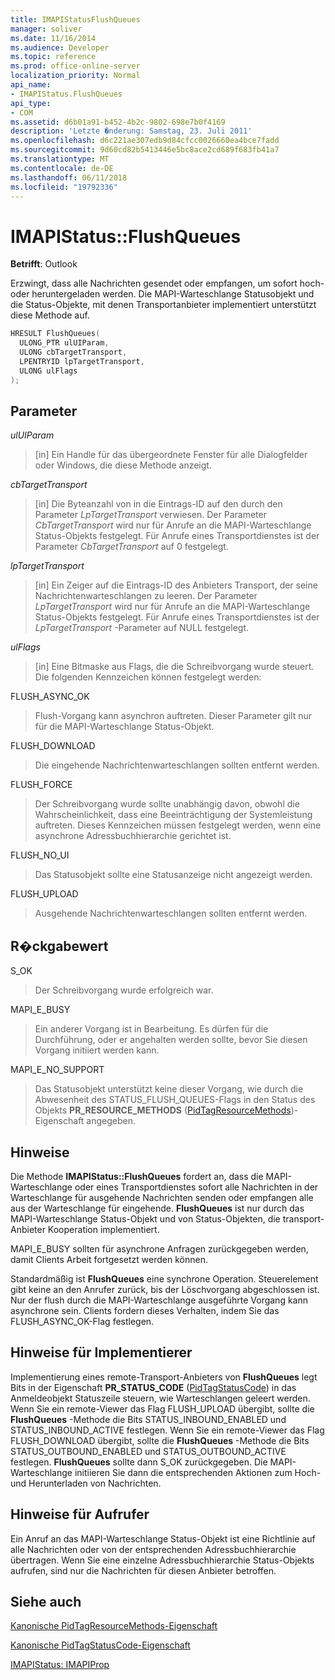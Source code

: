 ```yaml
---
title: IMAPIStatusFlushQueues
manager: soliver
ms.date: 11/16/2014
ms.audience: Developer
ms.topic: reference
ms.prod: office-online-server
localization_priority: Normal
api_name:
- IMAPIStatus.FlushQueues
api_type:
- COM
ms.assetid: d6b01a91-b452-4b2c-9802-698e7b0f4169
description: 'Letzte �nderung: Samstag, 23. Juli 2011'
ms.openlocfilehash: d6c221ae307edb9d84cfcc0026660ea4bce7fadd
ms.sourcegitcommit: 9d60cd82b5413446e5bc8ace2cd689f683fb41a7
ms.translationtype: MT
ms.contentlocale: de-DE
ms.lasthandoff: 06/11/2018
ms.locfileid: "19792336"
---
```

# <a name="imapistatusflushqueues"></a>IMAPIStatus::FlushQueues

  
  
**Betrifft**: Outlook 
  
Erzwingt, dass alle Nachrichten gesendet oder empfangen, um sofort hoch- oder heruntergeladen werden. Die MAPI-Warteschlange Statusobjekt und die Status-Objekte, mit denen Transportanbieter implementiert unterstützt diese Methode auf.
  
```cpp
HRESULT FlushQueues(
  ULONG_PTR ulUIParam,
  ULONG cbTargetTransport,
  LPENTRYID lpTargetTransport,
  ULONG ulFlags
);
```

## <a name="parameters"></a>Parameter

 _ulUIParam_
  
> [in] Ein Handle für das übergeordnete Fenster für alle Dialogfelder oder Windows, die diese Methode anzeigt.
    
 _cbTargetTransport_
  
> [in] Die Byteanzahl von in die Eintrags-ID auf den durch den Parameter _LpTargetTransport_ verwiesen. Der Parameter _CbTargetTransport_ wird nur für Anrufe an die MAPI-Warteschlange Status-Objekts festgelegt. Für Anrufe eines Transportdienstes ist der Parameter _CbTargetTransport_ auf 0 festgelegt. 
    
 _lpTargetTransport_
  
> [in] Ein Zeiger auf die Eintrags-ID des Anbieters Transport, der seine Nachrichtenwarteschlangen zu leeren. Der Parameter _LpTargetTransport_ wird nur für Anrufe an die MAPI-Warteschlange Status-Objekts festgelegt. Für Anrufe eines Transportdienstes ist der _LpTargetTransport_ -Parameter auf NULL festgelegt. 
    
 _ulFlags_
  
> [in] Eine Bitmaske aus Flags, die die Schreibvorgang wurde steuert. Die folgenden Kennzeichen können festgelegt werden:
    
FLUSH_ASYNC_OK 
  
> Flush-Vorgang kann asynchron auftreten. Dieser Parameter gilt nur für die MAPI-Warteschlange Status-Objekt. 
    
FLUSH_DOWNLOAD 
  
> Die eingehende Nachrichtenwarteschlangen sollten entfernt werden.
    
FLUSH_FORCE 
  
> Der Schreibvorgang wurde sollte unabhängig davon, obwohl die Wahrscheinlichkeit, dass eine Beeinträchtigung der Systemleistung auftreten. Dieses Kennzeichen müssen festgelegt werden, wenn eine asynchrone Adressbuchhierarchie gerichtet ist.
    
FLUSH_NO_UI 
  
> Das Statusobjekt sollte eine Statusanzeige nicht angezeigt werden.
    
FLUSH_UPLOAD 
  
> Ausgehende Nachrichtenwarteschlangen sollten entfernt werden.
    
## <a name="return-value"></a>R�ckgabewert

S_OK 
  
> Der Schreibvorgang wurde erfolgreich war.
    
MAPI_E_BUSY 
  
> Ein anderer Vorgang ist in Bearbeitung. Es dürfen für die Durchführung, oder er angehalten werden sollte, bevor Sie diesen Vorgang initiiert werden kann.
    
MAPI_E_NO_SUPPORT 
  
> Das Statusobjekt unterstützt keine dieser Vorgang, wie durch die Abwesenheit des STATUS_FLUSH_QUEUES-Flags in den Status des Objekts **PR_RESOURCE_METHODS** ([PidTagResourceMethods](pidtagresourcemethods-canonical-property.md))-Eigenschaft angegeben.
    
## <a name="remarks"></a>Hinweise

Die Methode **IMAPIStatus::FlushQueues** fordert an, dass die MAPI-Warteschlange oder eines Transportdienstes sofort alle Nachrichten in der Warteschlange für ausgehende Nachrichten senden oder empfangen alle aus der Warteschlange für eingehende. **FlushQueues** ist nur durch das MAPI-Warteschlange Status-Objekt und von Status-Objekten, die transport-Anbieter Kooperation implementiert. 
  
MAPI_E_BUSY sollten für asynchrone Anfragen zurückgegeben werden, damit Clients Arbeit fortgesetzt werden können. 
  
Standardmäßig ist **FlushQueues** eine synchrone Operation. Steuerelement gibt keine an den Anrufer zurück, bis der Löschvorgang abgeschlossen ist. Nur der flush durch die MAPI-Warteschlange ausgeführte Vorgang kann asynchrone sein. Clients fordern dieses Verhalten, indem Sie das FLUSH_ASYNC_OK-Flag festlegen. 
  
## <a name="notes-to-implementers"></a>Hinweise für Implementierer

Implementierung eines remote-Transport-Anbieters von **FlushQueues** legt Bits in der Eigenschaft **PR_STATUS_CODE** ([PidTagStatusCode](pidtagstatuscode-canonical-property.md)) in das Anmeldeobjekt Statuszeile steuern, wie Warteschlangen geleert werden. Wenn Sie ein remote-Viewer das Flag FLUSH_UPLOAD übergibt, sollte die **FlushQueues** -Methode die Bits STATUS_INBOUND_ENABLED und STATUS_INBOUND_ACTIVE festlegen. Wenn Sie ein remote-Viewer das Flag FLUSH_DOWNLOAD übergibt, sollte die **FlushQueues** -Methode die Bits STATUS_OUTBOUND_ENABLED und STATUS_OUTBOUND_ACTIVE festlegen. **FlushQueues** sollte dann S_OK zurückgegeben. Die MAPI-Warteschlange initiieren Sie dann die entsprechenden Aktionen zum Hoch- und Herunterladen von Nachrichten. 
  
## <a name="notes-to-callers"></a>Hinweise für Aufrufer

Ein Anruf an das MAPI-Warteschlange Status-Objekt ist eine Richtlinie auf alle Nachrichten oder von der entsprechenden Adressbuchhierarchie übertragen. Wenn Sie eine einzelne Adressbuchhierarchie Status-Objekts aufrufen, sind nur die Nachrichten für diesen Anbieter betroffen.
  
## <a name="see-also"></a>Siehe auch



[Kanonische PidTagResourceMethods-Eigenschaft](pidtagresourcemethods-canonical-property.md)
  
[Kanonische PidTagStatusCode-Eigenschaft](pidtagstatuscode-canonical-property.md)
  
[IMAPIStatus: IMAPIProp](imapistatusimapiprop.md)

